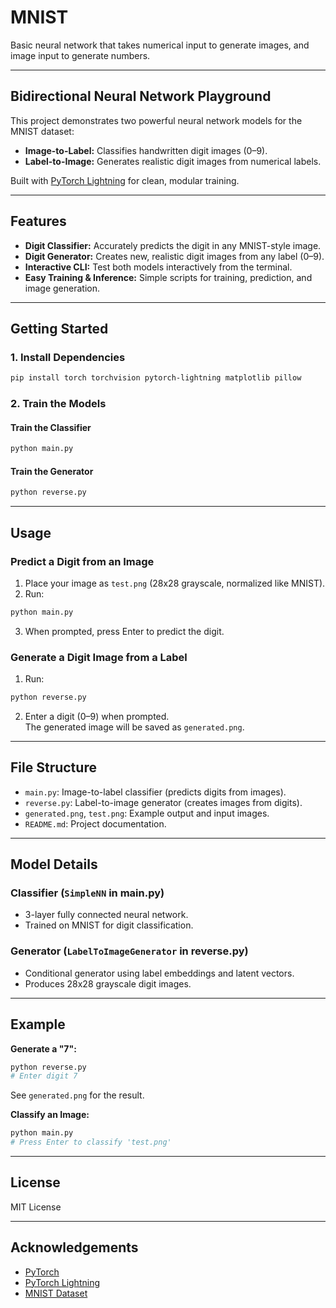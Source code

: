 # MNIST
Basic neural network that takes numerical input to generate images, and image input to generate numbers.

---

## Bidirectional Neural Network Playground

This project demonstrates two powerful neural network models for the MNIST dataset:
- **Image-to-Label:** Classifies handwritten digit images (0–9).
- **Label-to-Image:** Generates realistic digit images from numerical labels.

Built with [PyTorch Lightning](https://www.pytorchlightning.ai/) for clean, modular training.

---

## Features

- **Digit Classifier:** Accurately predicts the digit in any MNIST-style image.
- **Digit Generator:** Creates new, realistic digit images from any label (0–9).
- **Interactive CLI:** Test both models interactively from the terminal.
- **Easy Training & Inference:** Simple scripts for training, prediction, and image generation.

---

## Getting Started

### 1. Install Dependencies

```sh
pip install torch torchvision pytorch-lightning matplotlib pillow
```

### 2. Train the Models

#### Train the Classifier

```sh
python main.py
```

#### Train the Generator

```sh
python reverse.py
```

---

## Usage

### Predict a Digit from an Image

1. Place your image as `test.png` (28x28 grayscale, normalized like MNIST).
2. Run:

```sh
python main.py
```

3. When prompted, press Enter to predict the digit.

### Generate a Digit Image from a Label

1. Run:

```sh
python reverse.py
```

2. Enter a digit (0–9) when prompted.  
   The generated image will be saved as `generated.png`.

---

## File Structure

- `main.py`: Image-to-label classifier (predicts digits from images).
- `reverse.py`: Label-to-image generator (creates images from digits).
- `generated.png`, `test.png`: Example output and input images.
- `README.md`: Project documentation.

---

## Model Details

### Classifier (`SimpleNN` in main.py)

- 3-layer fully connected neural network.
- Trained on MNIST for digit classification.

### Generator (`LabelToImageGenerator` in reverse.py)

- Conditional generator using label embeddings and latent vectors.
- Produces 28x28 grayscale digit images.

---

## Example

**Generate a "7":**
```sh
python reverse.py
# Enter digit 7
```
See `generated.png` for the result.

**Classify an Image:**
```sh
python main.py
# Press Enter to classify 'test.png'
```

---

## License

MIT License

---

## Acknowledgements

- [PyTorch](https://pytorch.org/)
- [PyTorch Lightning](https://www.pytorchlightning.ai/)
- [MNIST Dataset](http://yann.lecun.com/exdb/mnist/)